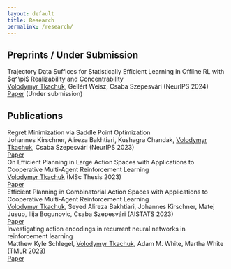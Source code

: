 ```yaml
---
layout: default 
title: Research
permalink: /research/
---
```


<link rel="stylesheet" href="{{ '/assets/css/research-styles.css' | relative_url }}">


<div class="research-section">
  <h2>Preprints / Under Submission</h2>

  <div class="paper">
    <div class="paper-title">Trajectory Data Suffices for Statistically Efficient Learning in Offline RL with $q^\pi$ Realizability and Concentrability</div>
    <div class="paper-authors"><u>Volodymyr Tkachuk</u>, Gellért Weisz, Csaba Szepesvári (NeurIPS 2024)</div>
    <div class="paper-link"><a href="https://arxiv.org/abs/2405.16809#">Paper</a> (Under submission)</div>
  </div>
</div>

<div class="research-section">
  <h2>Publications</h2>

  <div class="paper">
    <div class="paper-title">Regret Minimization via Saddle Point Optimization</div>
    <div class="paper-authors">Johannes Kirschner, Alireza Bakhtiari, Kushagra Chandak, <u>Volodymyr Tkachuk</u>, Csaba Szepesvári (NeurIPS 2023)</div>
    <div class="paper-link"><a href="https://arxiv.org/abs/2403.10379">Paper</a></div>
  </div>

  <div class="paper">
    <div class="paper-title">On Efficient Planning in Large Action Spaces with Applications to Cooperative Multi-Agent Reinforcement Learning</div>
    <div class="paper-authors"><u>Volodymyr Tkachuk</u> (MSc Thesis 2023)</div>
    <div class="paper-link"><a href="https://era.library.ualberta.ca/items/5daa0e66-9a56-425b-9bc1-20dae6ed127d">Paper</a></div>
  </div>

  <div class="paper">
    <div class="paper-title">Efficient Planning in Combinatorial Action Spaces with Applications to Cooperative Multi-Agent Reinforcement Learning</div>
    <div class="paper-authors"><u>Volodymyr Tkachuk</u>, Seyed Alireza Bakhtiari, Johannes Kirschner, Matej Jusup, Ilija Bogunovic, Csaba Szepesvári (AISTATS 2023)</div>
    <div class="paper-link"><a href="https://arxiv.org/abs/2302.04376">Paper</a></div>
  </div>

  <div class="paper">
    <div class="paper-title">Investigating action encodings in recurrent neural networks in reinforcement learning</div>
    <div class="paper-authors">Matthew Kyle Schlegel, <u>Volodymyr Tkachuk</u>, Adam M. White, Martha White (TMLR 2023)</div>
    <div class="paper-link"><a href="https://openreview.net/forum?id=K6g4MbAC1r">Paper</a></div>
  </div>
</div>